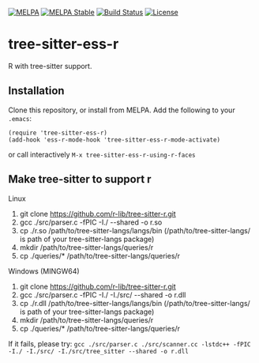 [![MELPA](https://melpa.org/packages/qpdf-badge.svg)](https://melpa.org/#/qpdf)
[![MELPA Stable](https://stable.melpa.org/packages/qpdf-badge.svg)](https://stable.melpa.org/#/qpdf)
[![Build Status](https://github.com/ShuguangSun/qpdf.el/workflows/CI/badge.svg)](https://github.com/ShuguangSun/qpdf.el/actions)
[![License](http://img.shields.io/:license-gpl3-blue.svg)](http://www.gnu.org/licenses/gpl-3.0.html)

# tree-sitter-ess-r

R with tree-sitter support.

## Installation

Clone this repository, or install from MELPA. Add the following to your `.emacs`:

``` elisp
(require 'tree-sitter-ess-r)
(add-hook 'ess-r-mode-hook 'tree-sitter-ess-r-mode-activate)
```

or call interactively `M-x tree-sitter-ess-r-using-r-faces`

## Make tree-sitter to support r

Linux

1. git clone https://github.com/r-lib/tree-sitter-r.git
2. gcc ./src/parser.c -fPIC -I./ --shared -o r.so
3. cp ./r.so /path/to/tree-sitter-langs/langs/bin (/path/to/tree-sitter-langs/ is path of your tree-sitter-langs package)
4. mkdir /path/to/tree-sitter-langs/queries/r
5. cp ./queries/* /path/to/tree-sitter-langs/queries/r


Windows (MINGW64)

1. git clone https://github.com/r-lib/tree-sitter-r.git
2. gcc ./src/parser.c -fPIC -I./ -I./src/ --shared -o r.dll
3. cp ./r.dll /path/to/tree-sitter-langs/langs/bin (/path/to/tree-sitter-langs/ is path of your tree-sitter-langs package)
4. mkdir /path/to/tree-sitter-langs/queries/r
5. cp ./queries/* /path/to/tree-sitter-langs/queries/r

If it fails, please try:
`gcc ./src/parser.c ./src/scanner.cc -lstdc++ -fPIC -I./ -I./src/ -I./src/tree_sitter --shared -o r.dll`
